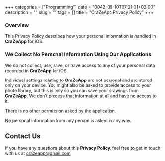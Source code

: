 +++
categories = ["Programming"]
date = "0042-06-10T07:21:01+02:00"
description = ""
slug = ""
tags = []
title = "CraZeApp Privacy Policy"
+++

### Overview
This Privacy Policy describes how your personal information is handled in **CraZeApp** for iOS.

### We Collect No Personal Information Using Our Applications
We do not collect, use, save, or have access to any of your personal data recorded in **CraZeApp** for iOS.

Individual settings relating to **CraZeApp** are not personal and are stored only on your device. You might also be asked to provide access to your photo library, but this is only so you can save your drawings from **CraZeApp**. We don’t process that information at all and have no access to it.

There is no other permission asked by the application.

No personal information from any person is asked in any way.

## Contact Us
If you have any questions about this **Privacy Policy**, feel free to get in touch with us at [crazeapp@gmail.com](crazeapp@gmail.com)